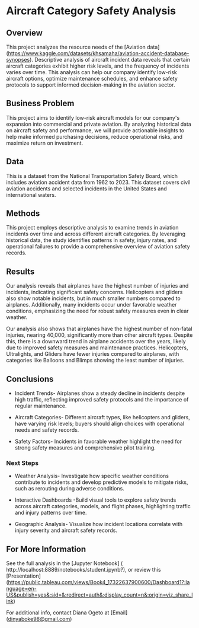 # Aircraft Category Safety Analysis


## Overview

This project analyzes the resource needs of the [Aviation data] (https://www.kaggle.com/datasets/khsamaha/aviation-accident-database-synopses). Descriptive analysis of aircraft incident data reveals that certain aircraft categories exhibit higher risk levels, and the frequency of incidents varies over time. This analysis can help our company identify low-risk aircraft options, optimize maintenance schedules, and enhance safety protocols to support informed decision-making in the aviation sector.


## Business Problem

This project aims to identify low-risk aircraft models for our company's expansion into commercial and private aviation. By analyzing historical data on aircraft safety and performance, we will provide actionable insights to help make informed purchasing decisions, reduce operational risks, and maximize return on investment.

## Data

This is a dataset from the National Transportation Safety Board, which includes aviation accident data from 1962 to 2023. This dataset covers civil aviation accidents and selected incidents in the United States and international waters.

## Methods 

This project employs descriptive analysis to examine trends in aviation incidents over time and across different aircraft categories. By leveraging historical data, the study identifies patterns in safety, injury rates, and operational failures to provide a comprehensive overview of aviation safety records.

## Results

Our analysis reveals that airplanes have the highest number of injuries and incidents, indicating significant safety concerns. Helicopters and gliders also show notable incidents, but in much smaller numbers compared to airplanes. Additionally, many incidents occur under favorable weather conditions, emphasizing the need for robust safety measures even in clear weather.

Our analysis also shows that airplanes have the highest number of non-fatal injuries, nearing 40,000, significantly more than other aircraft types. Despite this, there is a downward trend in airplane accidents over the years, likely due to improved safety measures and maintenance practices. Helicopters, Ultralights, and Gliders have fewer injuries compared to airplanes, with categories like Balloons and Blimps showing the least number of injuries.

## Conclusions

- Incident Trends- Airplanes show a steady decline in incidents despite high traffic, reflecting improved safety protocols and the importance of regular maintenance.

- Aircraft Categories- Different aircraft types, like helicopters and gliders, have varying risk levels; buyers should align choices with operational needs and safety records.
  
- Safety Factors- Incidents in favorable weather highlight the need for strong safety measures and comprehensive pilot training.

### Next Steps 

- Weather Analysis- Investigate how specific weather conditions contribute to incidents and develop predictive models to mitigate risks, such as rerouting during adverse conditions.

- Interactive Dashboards -Build visual tools to explore safety trends across aircraft categories, models, and flight phases, highlighting traffic and injury patterns over time.

- Geographic Analysis- Visualize how incident locations correlate with injury severity and aircraft safety records.

## For More Information

See the full analysis in the [Jupyter Notebook] (  http://localhost:8889/notebooks/student.ipynb?), or review this [Presentation] (https://public.tableau.com/views/Book4_17322637900600/Dashboard1?:language=en-US&publish=yes&:sid=&:redirect=auth&:display_count=n&:origin=viz_share_link)

For additional info, contact Diana Ogeto at [Email] (dinyaboke98@gmail.com)





